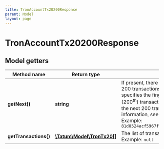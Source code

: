 ```yaml
---
title: TronAccountTx20200Response
parent: Model
layout: page
---
```


# TronAccountTx20200Response

## Model getters

Method name | Return type | Description | Notes
------------ | ------------- | ------------- | -------------
**getNext()** | **string** | If present, there are more transactions for the TRON account than the 200 transactions returned in the response, and this parameter specifies the fingerprint of the transaction that follows the last (200<sup>th</sup>) transaction in the returned list of transactions. Use it to get the next 200 transactions for the specified account (for more information, see the description of this API). <br>Example: `81d0524acf5967f3b361e03fd7d141ab511791cd7aad7ae406c4c8d408290991` | [optional]
**getTransactions()** | [**\Tatum\Model\TronTx20[]**](../TronTx20) | The list of transactions for the specified TRON account <br>Example: `null` |

